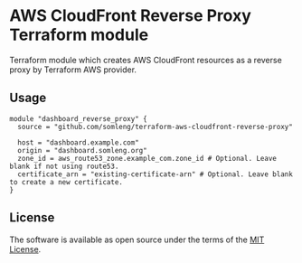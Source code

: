 # AWS CloudFront Reverse Proxy Terraform module

Terraform module which creates AWS CloudFront resources as a reverse proxy by Terraform AWS provider.

## Usage

```hcl
module "dashboard_reverse_proxy" {
  source = "github.com/somleng/terraform-aws-cloudfront-reverse-proxy"

  host = "dashboard.example.com"
  origin = "dashboard.somleng.org"
  zone_id = aws_route53_zone.example_com.zone_id # Optional. Leave blank if not using route53.
  certificate_arn = "existing-certificate-arn" # Optional. Leave blank to create a new certificate.
}
```

## License

The software is available as open source under the terms of the [MIT License](http://opensource.org/licenses/MIT).

